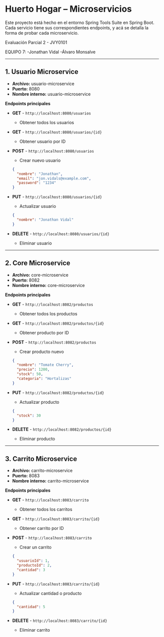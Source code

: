 # Huerto Hogar – Microservicios

Este proyecto está hecho en el entorno Spring Tools Suite en Spring Boot.  
Cada servicio tiene sus correspondientes endpoints, y acá se detalla la forma de probar cada microservicio.

Evaluación Parcial 2 - JVY0101

EQUIPO 7:
-Jonathan Vidal
-Álvaro Monsalve

---

## 1. Usuario Microservice

- **Archivo:** usuario-microservice  
- **Puerto:** 8080  
- **Nombre interno:** usuario-microservice  

**Endpoints principales**

- **GET** - `http://localhost:8080/usuarios`  
  - Obtener todos los usuarios  

- **GET** - `http://localhost:8080/usuarios/{id}`  
  - Obtener usuario por ID  

- **POST** - `http://localhost:8080/usuarios`  
  - Crear nuevo usuario  
  ```json
  {
    "nombre": "Jonathan",
    "email": "jon.vidals@example.com",
    "password": "1234"
  }
  ```

- **PUT** - `http://localhost:8080/usuarios/{id}`  
  - Actualizar usuario  
  ```json
  {
    "nombre": "Jonathan Vidal"
  }
  ```

- **DELETE** - `http://localhost:8080/usuarios/{id}`  
  - Eliminar usuario  

---

## 2. Core Microservice

- **Archivo:** core-microservice  
- **Puerto:** 8082  
- **Nombre interno:** core-microservice  

**Endpoints principales**

- **GET** - `http://localhost:8082/productos`  
  - Obtener todos los productos  

- **GET** - `http://localhost:8082/productos/{id}`  
  - Obtener producto por ID  

- **POST** - `http://localhost:8082/productos`  
  - Crear producto nuevo  
  ```json
  {
    "nombre": "Tomate Cherry",
    "precio": 1200,
    "stock": 50,
    "categoria": "Hortalizas"
  }
  ```

- **PUT** - `http://localhost:8082/productos/{id}`  
  - Actualizar producto  
  ```json
  {
    "stock": 30
  }
  ```

- **DELETE** - `http://localhost:8082/productos/{id}`  
  - Eliminar producto  

---

## 3. Carrito Microservice

- **Archivo:** carrito-microservice  
- **Puerto:** 8083  
- **Nombre interno:** carrito-microservice  

**Endpoints principales**

- **GET** - `http://localhost:8083/carrito`  
  - Obtener todos los carritos  

- **GET** - `http://localhost:8083/carrito/{id}`  
  - Obtener carrito por ID  

- **POST** - `http://localhost:8083/carrito`  
  - Crear un carrito  
  ```json
  {
    "usuarioId": 1,
    "productoId": 2,
    "cantidad": 3
  }
  ```

- **PUT** - `http://localhost:8083/carrito/{id}`  
  - Actualizar cantidad o producto  
  ```json
  {
    "cantidad": 5
  }
  ```

- **DELETE** - `http://localhost:8083/carrito/{id}`  
  - Eliminar carrito  
